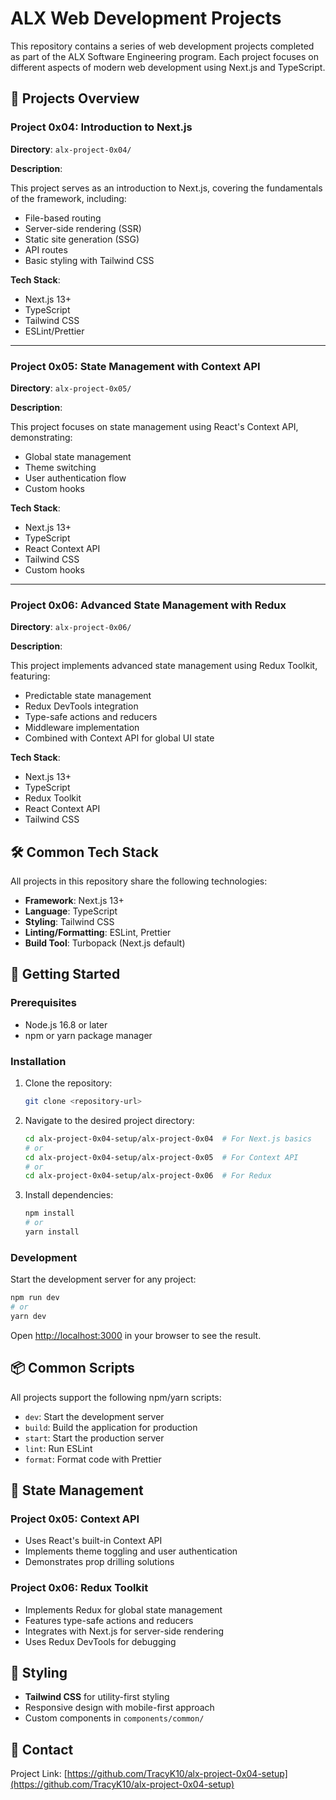 # ALX Web Development Projects

This repository contains a series of web development projects completed as part of the ALX Software Engineering program. Each project focuses on different aspects of modern web development using Next.js and TypeScript.

## 📂 Projects Overview

### Project 0x04: Introduction to Next.js
**Directory**: `alx-project-0x04/`

**Description**:

This project serves as an introduction to Next.js, covering the fundamentals of the framework, including:

- File-based routing
- Server-side rendering (SSR)
- Static site generation (SSG)
- API routes
- Basic styling with Tailwind CSS

**Tech Stack**:

- Next.js 13+
- TypeScript
- Tailwind CSS
- ESLint/Prettier

---

### Project 0x05: State Management with Context API
**Directory**: `alx-project-0x05/`

**Description**:

This project focuses on state management using React's Context API, demonstrating:

- Global state management
- Theme switching
- User authentication flow
- Custom hooks

**Tech Stack**:

- Next.js 13+
- TypeScript
- React Context API
- Tailwind CSS
- Custom hooks

---

### Project 0x06: Advanced State Management with Redux
**Directory**: `alx-project-0x06/`

**Description**:

This project implements advanced state management using Redux Toolkit, featuring:

- Predictable state management
- Redux DevTools integration
- Type-safe actions and reducers
- Middleware implementation
- Combined with Context API for global UI state

**Tech Stack**:

- Next.js 13+
- TypeScript
- Redux Toolkit
- React Context API
- Tailwind CSS

## 🛠️ Common Tech Stack

All projects in this repository share the following technologies:

- **Framework**: Next.js 13+
- **Language**: TypeScript
- **Styling**: Tailwind CSS
- **Linting/Formatting**: ESLint, Prettier
- **Build Tool**: Turbopack (Next.js default)

## 🚀 Getting Started

### Prerequisites

- Node.js 16.8 or later
- npm or yarn package manager

### Installation

1. Clone the repository:
   ```bash
   git clone <repository-url>
   ```

2. Navigate to the desired project directory:
   ```bash
   cd alx-project-0x04-setup/alx-project-0x04  # For Next.js basics
   # or
   cd alx-project-0x04-setup/alx-project-0x05  # For Context API
   # or
   cd alx-project-0x04-setup/alx-project-0x06  # For Redux
   ```

3. Install dependencies:
   ```bash
   npm install
   # or
   yarn install
   ```

### Development

Start the development server for any project:

```bash
npm run dev
# or
yarn dev
```

Open [http://localhost:3000](http://localhost:3000) in your browser to see the result.

## 📦 Common Scripts

All projects support the following npm/yarn scripts:

- `dev`: Start the development server
- `build`: Build the application for production
- `start`: Start the production server
- `lint`: Run ESLint
- `format`: Format code with Prettier

## 🔧 State Management

### Project 0x05: Context API
- Uses React's built-in Context API
- Implements theme toggling and user authentication
- Demonstrates prop drilling solutions

### Project 0x06: Redux Toolkit
- Implements Redux for global state management
- Features type-safe actions and reducers
- Integrates with Next.js for server-side rendering
- Uses Redux DevTools for debugging

## 🎨 Styling

- **Tailwind CSS** for utility-first styling
- Responsive design with mobile-first approach
- Custom components in `components/common/`


## 📧 Contact

Project Link: [https://github.com/TracyK10/alx-project-0x04-setup](https://github.com/TracyK10/alx-project-0x04-setup)
